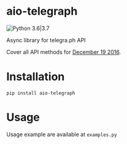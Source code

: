 # aio-telegraph
![Python 3.6|3.7](https://img.shields.io/badge/python-3.6%20%7C%203.7-blue.svg)

Async library for telegra.ph API

Cover all API methods for [December 19 2016](https://telegra.ph/api).

# Installation
`pip install aio-telegraph`

# Usage
Usage example are available at `examples.py`
